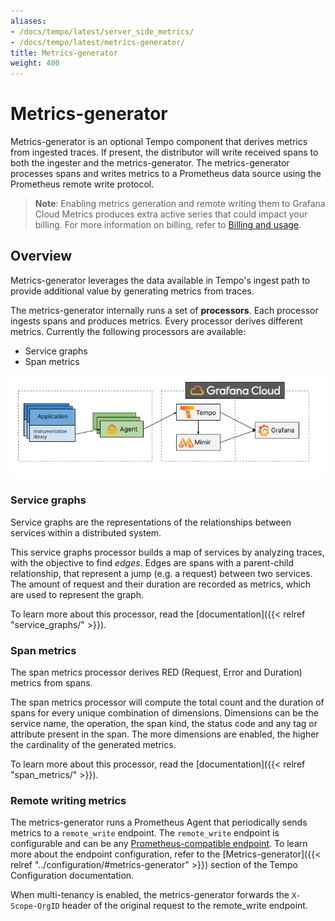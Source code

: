 ```yaml
---
aliases:
- /docs/tempo/latest/server_side_metrics/
- /docs/tempo/latest/metrics-generator/
title: Metrics-generator
weight: 400
---
```


# Metrics-generator

Metrics-generator is an optional Tempo component that derives metrics from ingested traces.
If present, the distributor will write received spans to both the ingester and the metrics-generator.
The metrics-generator processes spans and writes metrics to a Prometheus data source using the Prometheus remote write protocol.

>**Note**: Enabling metrics generation and remote writing them to Grafana Cloud Metrics produces extra active series that could impact your billing. For more information on billing, refer to [Billing and usage](https://grafana.com/docs/grafana-cloud/billing-and-usage/).

## Overview

Metrics-generator leverages the data available in Tempo's ingest path to provide additional value by generating metrics from traces.

The metrics-generator internally runs a set of **processors**.
Each processor ingests spans and produces metrics.
Every processor derives different metrics. Currently the following processors are available:

- Service graphs
- Span metrics

<p align="center"><img src="server-side-metrics-arch-overview.png" alt="Service metrics architecture"></p>

### Service graphs

Service graphs are the representations of the relationships between services within a distributed system.

This service graphs processor builds a map of services by analyzing traces, with the objective to find _edges_.
Edges are spans with a parent-child relationship, that represent a jump (e.g. a request) between two services.
The amount of request and their duration are recorded as metrics, which are used to represent the graph.

To learn more about this processor, read the [documentation]({{< relref "service_graphs/" >}}).

### Span metrics

The span metrics processor derives RED (Request, Error and Duration) metrics from spans.

The span metrics processor will compute the total count and the duration of spans for every unique combination of dimensions.
Dimensions can be the service name, the operation, the span kind, the status code and any tag or attribute present in the span.
The more dimensions are enabled, the higher the cardinality of the generated metrics.

To learn more about this processor, read the [documentation]({{< relref "span_metrics/" >}}).

### Remote writing metrics

The metrics-generator runs a Prometheus Agent that periodically sends metrics to a `remote_write` endpoint.
The `remote_write` endpoint is configurable and can be any [Prometheus-compatible endpoint](https://prometheus.io/docs/prometheus/latest/configuration/configuration/#remote_write).
To learn more about the endpoint configuration, refer to the [Metrics-generator]({{< relref "../configuration/#metrics-generator" >}}) section of the Tempo Configuration documentation. 

When multi-tenancy is enabled, the metrics-generator forwards the `X-Scope-OrgID` header of the original request to the remote_write endpoint.

